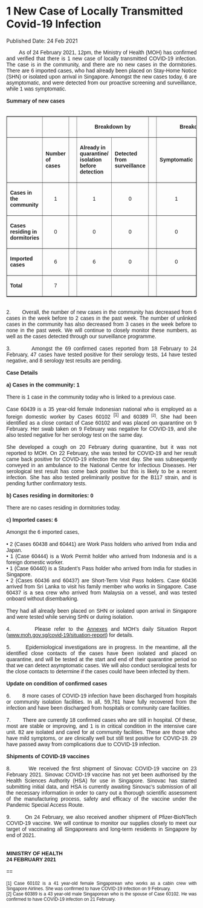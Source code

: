 <html>
    <meta http-equiv="Content-Type" content="text/html; charset=utf-8"/>
    <meta charset="utf-8"/>
    <title>1 New Case of Locally Transmitted Covid-19 Infection</title>
    <body><h1>1 New Case of Locally Transmitted Covid-19 Infection</h1>
    <p>Published Date: 24 Feb 2021</p> <p style="text-align: justify;"><span style="font-family: Arial;"><span style="font-size: 14px;">&nbsp; &nbsp; &nbsp; &nbsp; As of 24 February 2021, 12pm, the Ministry of Health (MOH) has confirmed and verified that there is 1 new case of locally transmitted COVID-19 infection. The case is in the community, and there are no new cases in the dormitories. There are 6 imported cases, who had already been placed on Stay-Home Notice (SHN) or isolated upon arrival in Singapore. Amongst the new cases today, 6 are asymptomatic, and were detected from our proactive screening and surveillance, while 1 was symptomatic.&nbsp;&nbsp;<br><br><strong>Summary of new cases<br></strong><br></span></span></p><table border="1" cellspacing="0" cellpadding="0" width="605"> <tbody><tr> <td width="129"> <p align="right"><span style="font-family: Arial; font-size: 14px;">&nbsp;</span></p> </td> <td width="60"> <p><span style="font-family: Arial; font-size: 14px;">&nbsp;</span></p> </td> <td width="16" valign="top"> <p><span style="font-family: Arial; font-size: 14px;">&nbsp;</span></p> </td> <td width="192" colspan="2"> <p align="center"><span style="font-family: Arial; font-size: 14px;"><strong>Breakdown by</strong></span></p> </td> <td width="16" valign="top"> <p><span style="font-family: Arial; font-size: 14px;">&nbsp;</span></p> </td> <td width="192" colspan="2"> <p align="center"><span style="font-family: Arial; font-size: 14px;"><strong>Breakdown by</strong></span></p> </td> </tr> <tr> <td width="129"> <p align="right"><span style="font-family: Arial; font-size: 14px;">&nbsp;</span></p> </td> <td width="60"> <p><span style="font-family: Arial; font-size: 14px;"><strong>Number of cases</strong></span></p> </td> <td width="16" valign="top"> <p><span style="font-family: Arial; font-size: 14px;">&nbsp;</span></p> </td> <td width="96"> <p><span style="font-family: Arial; font-size: 14px;"><strong>Already in quarantine/ isolation before detection</strong></span></p> </td> <td width="96"> <p><span style="font-family: Arial; font-size: 14px;"><strong>Detected from surveillance</strong></span></p> </td> <td width="16" valign="top"> <p><span style="font-family: Arial; font-size: 14px;">&nbsp;</span></p> </td> <td width="96"> <p><span style="font-family: Arial; font-size: 14px;"><strong>Symptomatic</strong></span></p> </td> <td width="96"> <p><span style="font-family: Arial; font-size: 14px;"><strong>Asymptomatic</strong></span></p> </td> </tr> <tr> <td width="129"> <p><span style="font-family: Arial; font-size: 14px;"><strong>Cases in the community</strong></span></p> </td> <td width="60"> <p align="center"><span style="font-family: Arial; font-size: 14px;">1</span></p> </td> <td width="16" valign="top"> <p align="center"><span style="font-family: Arial; font-size: 14px;">&nbsp;</span></p> </td> <td width="96"> <p align="center"><span style="font-family: Arial; font-size: 14px;">1</span></p> </td> <td width="96"> <p align="center"><span style="font-family: Arial; font-size: 14px;">0</span></p> </td> <td width="16" valign="top"> <p align="center"><span style="font-family: Arial; font-size: 14px;">&nbsp;</span></p> </td> <td width="96"> <p align="center"><span style="font-family: Arial; font-size: 14px;">1</span></p> </td> <td width="96"> <p align="center"><span style="font-family: Arial; font-size: 14px;">0</span></p> </td> </tr> <tr> <td width="129"> <p><span style="font-family: Arial; font-size: 14px;"><strong>Cases residing in dormitories</strong></span></p> </td> <td width="60"> <p align="center"><span style="font-family: Arial; font-size: 14px;">0</span></p> </td> <td width="16" valign="top"> <p align="center"><span style="font-family: Arial; font-size: 14px;">&nbsp;</span></p> </td> <td width="96"> <p align="center"><span style="font-family: Arial; font-size: 14px;">0</span></p> </td> <td width="96"> <p align="center"><span style="font-family: Arial; font-size: 14px;">0</span></p> </td> <td width="16" valign="top"> <p align="center"><span style="font-family: Arial; font-size: 14px;">&nbsp;</span></p> </td> <td width="96"> <p align="center"><span style="font-family: Arial; font-size: 14px;">0</span></p> </td> <td width="96"> <p align="center"><span style="font-family: Arial; font-size: 14px;">0</span></p> </td> </tr> <tr> <td width="129"> <p><span style="font-family: Arial; font-size: 14px;"><strong>Imported cases</strong></span></p> </td> <td width="60"> <p align="center"><span style="font-family: Arial; font-size: 14px;">6</span></p> </td> <td width="16" valign="top"> <p align="center"><span style="font-family: Arial; font-size: 14px;">&nbsp;</span></p> </td> <td width="96"> <p align="center"><span style="font-family: Arial; font-size: 14px;">6</span></p> </td> <td width="96"> <p align="center"><span style="font-family: Arial; font-size: 14px;">0</span></p> </td> <td width="16" valign="top"> <p align="center"><span style="font-family: Arial; font-size: 14px;">&nbsp;</span></p> </td> <td width="96"> <p align="center"><span style="font-family: Arial; font-size: 14px;">0</span></p> </td> <td width="96"> <p align="center"><span style="font-family: Arial; font-size: 14px;">6</span></p> </td> </tr> <tr> <td width="129"> <p><span style="font-family: Arial; font-size: 14px;"><strong>Total</strong></span></p> </td> <td width="60"> <p align="center"><span style="font-family: Arial; font-size: 14px;">7</span></p> </td> <td width="16" valign="top"> <p align="center"><span style="font-family: Arial; font-size: 14px;">&nbsp;</span></p> </td> <td width="96"> <p align="center"><span style="font-family: Arial; font-size: 14px;">&nbsp;</span></p> </td> <td width="96"> <p align="center"><span style="font-family: Arial; font-size: 14px;">&nbsp;</span></p> </td> <td width="16" valign="top"> <p align="center"><span style="font-family: Arial; font-size: 14px;">&nbsp;</span></p> </td> <td width="96"> <p align="center"><span style="font-family: Arial; font-size: 14px;">&nbsp;</span></p> </td> <td width="96"> <p align="center"><span style="font-family: Arial; font-size: 14px;">&nbsp;</span></p> </td> </tr> </tbody></table><p style="text-align: justify;"><span style="font-family: Arial;"><span style="font-size: 14px;"><br>2.&nbsp; &nbsp; &nbsp; &nbsp;Overall, the number of new cases in the community has decreased from 6 cases in the week before to 2 cases in the past week. The number of unlinked cases in the community has also decreased from 3 cases in the week before to none in the past week. We will continue to closely monitor these numbers, as well as the cases detected through our surveillance programme.<br><br>3.&nbsp; &nbsp; &nbsp; &nbsp; Amongst the 69 confirmed cases reported from 18 February to 24 February, 47 cases have tested positive for their serology tests, 14 have tested negative, and 8 serology test results are pending.<br><br><strong>Case Details<br></strong><br><strong>a) Cases in the community: 1<br></strong><br>There is 1 case in the community today who is linked to a previous case.&nbsp;<br><br>Case 60439 is a 35 year-old female Indonesian national who is employed as a foreign domestic worker by Cases 60102 <sup><span style="font-size: 12px;">[1] </span></sup>and 60389 <span style="font-size: 13px;"><sup>[2]</sup></span>. She had been identified as a close contact of Case 60102 and was placed on quarantine on 9 February. Her swab taken on 9 February was negative for COVID-19, and she also tested negative for her serology test on the same day.&nbsp;<br><br>She developed a cough on 20 February during quarantine, but it was not reported to MOH. On 22 February, she was tested for COVID-19 and her result came back positive for COVID-19 infection the next day. She was subsequently conveyed in an ambulance to the National Centre for Infectious Diseases. Her serological test result has come back positive but this is likely to be a recent infection. She has also tested preliminarily positive for the B117 strain, and is pending further confirmatory tests.&nbsp;<br><br><strong>b) Cases residing in dormitories: 0<br></strong><br>There are no cases residing in dormitories today.&nbsp;<br><br><strong>c) Imported cases: 6<br></strong><br>Amongst the 6 imported cases,&nbsp;<br><br>• 2 (Cases 60438 and 60441) are Work Pass holders who arrived from India and Japan.<br>• 1 (Case 60444) is a Work Permit holder who arrived from Indonesia and is a foreign domestic worker.<br>• 1 (Case 60440) is a Student’s Pass holder who arrived from India for studies in Singapore.<br>• 2 (Cases 60436 and 60437) are Short-Term Visit Pass holders. Case 60436 arrived from Sri Lanka to visit his family member who works in Singapore. Case 60437 is a sea crew who arrived from Malaysia on a vessel, and was tested onboard without disembarking.&nbsp;<br><br>They had all already been placed on SHN or isolated upon arrival in Singapore and were tested while serving SHN or during isolation.&nbsp;<br><br>4.&nbsp; &nbsp; &nbsp; &nbsp;Please refer to the <a href="/docs/librariesprovider5/pressroom/press-releases/moh-press-release---annex-a-and-b-(24-feb-2021).pdf?sfvrsn=9b723115_0" title="Annexes">Annexes</a>&nbsp;and MOH’s daily Situation Report (<a href="http://www.moh.gov.sg/covid-19/situation-report/" title="" class="" target="">www.moh.gov.sg/covid-19/situation-report</a>) for details.&nbsp;<br><br>5.&nbsp; &nbsp; &nbsp; &nbsp;Epidemiological investigations are in progress. In the meantime, all the identified close contacts of the cases have been isolated and placed on quarantine, and will be tested at the start and end of their quarantine period so that we can detect asymptomatic cases. We will also conduct serological tests for the close contacts to determine if the cases could have been infected by them.<br><br><strong>Update on condition of confirmed cases<br></strong><br>6.&nbsp; &nbsp; &nbsp; &nbsp;8 more cases of COVID-19 infection have been discharged from hospitals or community isolation facilities. In all, 59,761 have fully recovered from the infection and have been discharged from hospitals or community care facilities.&nbsp;<br><br>7.&nbsp; &nbsp; &nbsp; &nbsp;There are currently 18 confirmed cases who are still in hospital. Of these, most are stable or improving, and 1 is in critical condition in the intensive care unit. 82 are isolated and cared for at community facilities. These are those who have mild symptoms, or are clinically well but still test positive for COVID-19. 29 have passed away from complications due to COVID-19 infection.&nbsp;<br><br><strong>Shipments of COVID-19 vaccines<br></strong><br>8.&nbsp; &nbsp; &nbsp; &nbsp;We received the first shipment of Sinovac COVID-19 vaccine on 23 February 2021. Sinovac COVID-19 vaccine has not yet been authorised by the Health Sciences Authority (HSA) for use in Singapore. Sinovac has started submitting initial data, and HSA is currently awaiting Sinovac’s submission of all the necessary information in order to carry out a thorough scientific assessment of the manufacturing process, safety and efficacy of the vaccine under the Pandemic Special Access Route.&nbsp;<br><br>9.&nbsp; &nbsp; &nbsp; &nbsp;On 24 February, we also received another shipment of Pfizer-BioNTech COVID-19 vaccine. We will continue to monitor our supplies closely to meet our target of vaccinating all Singaporeans and long-term residents in Singapore by end of 2021.<br><br><br><strong>MINISTRY OF HEALTH<br>24 FEBRUARY 2021<br></strong><br>==<strong><br><br></strong><span style="font-size: 12px;">[1]&nbsp;Case 60102 is a 41 year-old female Singaporean who works as a cabin crew with Singapore Airlines. She was confirmed to have COVID-19 infection on 9 February.&nbsp;<br>[2] Case 60389 is a 43 year-old male Singaporean who is the spouse of Case 60102. He was confirmed to have COVID-19 infection on 21 February.</span><br></span></span></p></body>
</html>